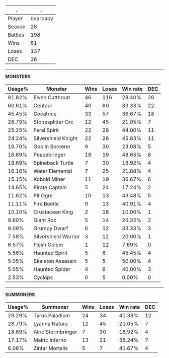 .|.
|-|-
Player|bearbaby
Season|28
Battles|198
Wins|61
Loses|137
DEC|36

---
**MONSTERS**

Usage%|Monster|Wins|Loses|Win rate|DEC|
-|-|-|-|-|-|
81.82%|Elven Cutthroat|46|116|28.40%|26|
60.61%|Centaur|40|80|33.33%|22|
45.45%|Cocatrice|33|57|36.67%|18|
28.79%|Stonesplitter Orc|12|45|21.05%|7|
25.25%|Feral Spirit|22|28|44.00%|11|
24.24%|Silvershield Knight|22|26|45.83%|11|
19.70%|Goblin Sorcerer|9|30|23.08%|5|
18.69%|Peacebringer|18|19|48.65%|8|
18.69%|Spineback Turtle|7|30|18.92%|4|
16.16%|Water Elemental|7|25|21.88%|4|
15.15%|Kobold Miner|11|19|36.67%|6|
14.65%|Pirate Captain|5|24|17.24%|2|
11.62%|Pit Ogre|10|13|43.48%|5|
11.11%|Fire Beetle|9|13|40.91%|4|
10.10%|Crustacean King|2|18|10.00%|1|
9.60%|Giant Roc|5|14|26.32%|2|
9.09%|Grumpy Dwarf|6|12|33.33%|3|
7.58%|Silvershield Warrior|3|12|20.00%|1|
6.57%|Flesh Golem|1|12|7.69%|0|
5.56%|Haunted Spirit|5|6|45.45%|4|
5.05%|Skeleton Assassin|5|5|50.00%|4|
5.05%|Haunted Spider|4|6|40.00%|3|
2.53%|Cyclops|0|5|0.00%|0|

---
**SUMMONERS**

Usage%|Summoner|Wins|Loses|Win rate|DEC|
-|-|-|-|-|-|
29.29%|Tyrus Paladium|24|34|41.38%|12|
28.79%|Lyanna Natura|12|45|21.05%|7|
18.69%|Alric Stormbringer|7|30|18.92%|4|
17.17%|Malric Inferno|13|21|38.24%|7|
6.06%|Zintar Mortalis|5|7|41.67%|4|
